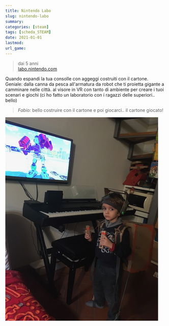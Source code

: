 ```yaml
---
title: Nintendo Labo
slug: nintendo-labo
summary: 
categories: [steam]
tags: [scheda_STEAM]
date: 2021-01-01
lastmod: 
url_game: 
---
```

> dai 5 anni  
> [labo.nintendo.com](https://labo.nintendo.com)  

Quando espandi la tua consolle con aggeggi costruiti con il cartone. Geniale: dalla canna da pesca all'armatura da robot che ti proietta gigante a camminare nelle città.
al visore in VR con tanto di ambiente per creare i tuoi scenari e giochi (ci ho fatto un laboratorio con i ragazzi delle superiori.. bello)

> *Fabio:*
> bello costruire con il cartone e poi giocarci.. il cartone giocato!

![](steam_nintendo_labo.jpg)

